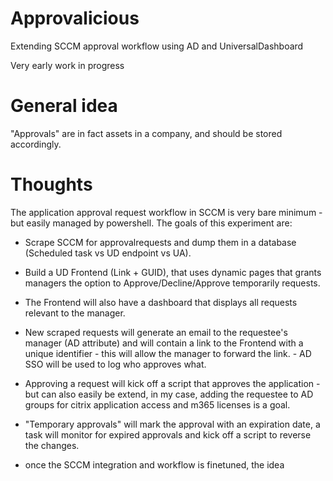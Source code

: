 # Approvalicious
Extending SCCM approval workflow using AD and UniversalDashboard

Very early work in progress

# General idea

"Approvals" are in fact assets in a company, and should be stored accordingly. 

# Thoughts

The application approval request workflow in SCCM is very bare minimum - but easily managed by powershell.
The goals of this experiment are:

- Scrape SCCM for approvalrequests and dump them in a database (Scheduled task vs UD endpoint vs UA).
- Build a UD Frontend (Link + GUID), that uses dynamic pages that grants managers the option to Approve/Decline/Approve temporarily requests.
- The Frontend will also have a dashboard that displays all requests relevant to the manager.
- New scraped requests will generate an email to the requestee's manager (AD attribute) and will contain a link to the Frontend with a unique identifier - this will allow the manager to forward the link. - AD SSO will be used to log who approves what.
- Approving a request will kick off a script that approves the application - but can also easily be extend, in my case, adding the requestee to AD groups for citrix application access and m365 licenses is a goal.
- "Temporary approvals" will mark the approval with an expiration date, a task will monitor for expired approvals and kick off a script to reverse the changes.

- once the SCCM integration and workflow is finetuned, the idea
